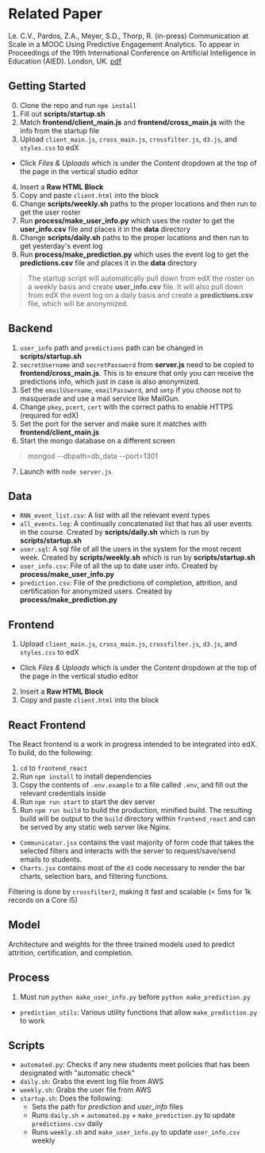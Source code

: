 # Related Paper
Le. C.V., Pardos, Z.A., Meyer, S.D., Thorp, R. (in-press) Communication at Scale in a MOOC Using Predictive Engagement Analytics. To appear in Proceedings of the 19th International Conference on Artificial Intelligence in Education (AIED). London, UK. [pdf](http://people.ischool.berkeley.edu/~zp/papers/AIED_communication_at_scale.pdf)

## Getting Started

0. Clone the repo and run `npm install`
1. Fill out **scripts/startup.sh**
2. Match **frontend/client_main.js** and **frontend/cross_main.js** with the info from the startup file
3. Upload `client_main.js`, `cross_main.js`, `crossfilter.js`, `d3.js`, and `styles.css` to edX
  * Click *Files & Uploads* which is under the *Content* dropdown at the top of the page in the vertical studio editor
4. Insert a **Raw HTML Block**
5. Copy and paste `client.html` into the block
6. Change **scripts/weekly.sh** paths to the proper locations and then run to get the user roster
7. Run **process/make_user_info.py** which uses the roster to get the **user_info.csv** file and places it in the **data** directory
8. Change **scripts/daily.sh** paths to the proper locations and then run to get yesterday's event log
9. Run **process/make_prediction.py** which uses the event log to get the **predictions.csv** file and places it in the **data** directory

> The startup script will automatically pull down from edX the roster on a weekly basis and create **user_info.csv** file. It will also pull down from edX the event log on a daily basis and create a **predictions.csv** file, which will be anonymized.

## Backend

1. `user_info` path and `predictions` path can be changed in **scripts/startup.sh**
2. `secretUsername` and `secretPassword` from **server.js** need to be copied to **frontend/cross_main.js**. This is to ensure that only you can receive the predictions info, which just in case is also anonymized.
3. Set the `emailUsername`, `emailPassword`, and `smtp` if you choose not to masquerade and use a mail service like MailGun.
4. Change `pkey`, `pcert`, `cert` with the correct paths to enable HTTPS (required for edX)
5. Set the port for the server and make sure it matches with **frontend/client_main.js**
6. Start the mongo database on a different screen
  > mongod --dbpath=db_data --port=1301
7. Launch with `node server.js`

## Data

* `RNN_event_list.csv`: A list with all the relevant event types
* `all_events.log`: A continually concatenated list that has all user events in the course. Created by **scripts/daily.sh** which is run by **scripts/startup.sh**
* `user.sql`: A sql file of all the users in the system for the most recent week. Created by **scripts/weekly.sh** which is run by **scripts/startup.sh**
* `user_info.csv`: File of all the up to date user info. Created by **process/make_user_info.py**
* `prediction.csv`: File of the predictions of completion, attrition, and certification for anonymized users. Created by **process/make_prediction.py**

## Frontend

1. Upload `client_main.js`, `cross_main.js`, `crossfilter.js`, `d3.js`, and `styles.css` to edX
  * Click *Files & Uploads* which is under the *Content* dropdown at the top of the page in the vertical studio editor
2. Insert a **Raw HTML Block**
3. Copy and paste `client.html` into the block

## React Frontend

The React frontend is a work in progress intended to be integrated into edX. To build, do the following:
1. `cd` to `frontend_react`
2. Run `npm install` to install dependencies
3. Copy the contents of `.env.example` to a file called `.env`, and fill out the relevant credentials inside
4. Run `npm run start` to start the dev server
5. Run `npm run build` to build the production, minified build. The resulting build will be output to the `build` directory within `frontend_react` and can be served by any static web server like Nginx.

* `Communicator.jsx` contains the vast majority of form code that takes the selected filters and interacts with the server to request/save/send emails to students.
* `Charts.jsx` contains most of the `d3` code necessary to render the bar charts, selection bars, and filtering functions.

Filtering is done by `crossfilter2`, making it fast and scalable (< 5ms for 1k records on a Core i5)

## Model

Architecture and weights for the three trained models used to predict attrition, certification, and completion.

## Process

1. Must run `python make_user_info.py` before `python make_prediction.py`
  * `prediction_utils`: Various utility functions that allow `make_prediction.py` to work

## Scripts

* `automated.py`: Checks if any new students meet policies that has been designated with "automatic check"
* `daily.sh`: Grabs the event log file from AWS
* `weekly.sh`: Grabs the user file from AWS
* `startup.sh`: Does the following:
    - Sets the path for *prediction* and *user_info* files
    - Runs `daily.sh` + `automated.py` + `make_prediction.py` to update `predictions.csv` daily
    - Runs `weekly.sh` and `make_user_info.py` to update `user_info.csv` weekly

